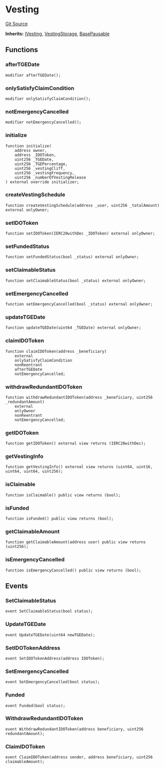 # Vesting
[Git Source](https://github.com/Sotatek-LoiNguyen2/ignition-sc/blob/6fd47416ac9b148d4f43e8bb90a990315ae49b42/contracts/core/Vesting.sol)

**Inherits:**
[IVesting](/contracts/interfaces/IVesting.sol/interface.IVesting.md), [VestingStorage](/contracts/core/VestingStorage.sol/contract.VestingStorage.md), [BasePausable](/contracts/core/BasePausable.sol/contract.BasePausable.md)


## Functions
### afterTGEDate


```solidity
modifier afterTGEDate();
```

### onlySatisfyClaimCondition


```solidity
modifier onlySatisfyClaimCondition();
```

### notEmergencyCancelled


```solidity
modifier notEmergencyCancelled();
```

### initialize


```solidity
function initialize(
    address owner,
    address _IDOToken,
    uint256 _TGEDate,
    uint256 _TGEPercentage,
    uint256 _vestingCliff,
    uint256 _vestingFrequency,
    uint256 _numberOfVestingRelease
) external override initializer;
```

### createVestingSchedule


```solidity
function createVestingSchedule(address _user, uint256 _totalAmount) external onlyOwner;
```

### setIDOToken


```solidity
function setIDOToken(IERC20withDec _IDOToken) external onlyOwner;
```

### setFundedStatus


```solidity
function setFundedStatus(bool _status) external onlyOwner;
```

### setClaimableStatus


```solidity
function setClaimableStatus(bool _status) external onlyOwner;
```

### setEmergencyCancelled


```solidity
function setEmergencyCancelled(bool _status) external onlyOwner;
```

### updateTGEDate


```solidity
function updateTGEDate(uint64 _TGEDate) external onlyOwner;
```

### claimIDOToken


```solidity
function claimIDOToken(address _beneficiary)
    external
    onlySatisfyClaimCondition
    nonReentrant
    afterTGEDate
    notEmergencyCancelled;
```

### withdrawRedundantIDOToken


```solidity
function withdrawRedundantIDOToken(address _beneficiary, uint256 _redundantAmount)
    external
    onlyOwner
    nonReentrant
    notEmergencyCancelled;
```

### getIDOToken


```solidity
function getIDOToken() external view returns (IERC20withDec);
```

### getVestingInfo


```solidity
function getVestingInfo() external view returns (uint64, uint16, uint64, uint64, uint256);
```

### isClaimable


```solidity
function isClaimable() public view returns (bool);
```

### isFunded


```solidity
function isFunded() public view returns (bool);
```

### getClaimableAmount


```solidity
function getClaimableAmount(address user) public view returns (uint256);
```

### isEmergencyCancelled


```solidity
function isEmergencyCancelled() public view returns (bool);
```

## Events
### SetClaimableStatus

```solidity
event SetClaimableStatus(bool status);
```

### UpdateTGEDate

```solidity
event UpdateTGEDate(uint64 newTGEDate);
```

### SetIDOTokenAddress

```solidity
event SetIDOTokenAddress(address IDOToken);
```

### SetEmergencyCancelled

```solidity
event SetEmergencyCancelled(bool status);
```

### Funded

```solidity
event Funded(bool status);
```

### WithdrawRedundantIDOToken

```solidity
event WithdrawRedundantIDOToken(address beneficiary, uint256 redundantAmount);
```

### ClaimIDOToken

```solidity
event ClaimIDOToken(address sender, address beneficiary, uint256 claimableAmount);
```

